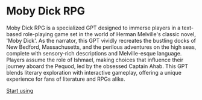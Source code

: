 # Moby Dick RPG

Moby Dick RPG is a specialized GPT designed to immerse players in a text-based role-playing game set in the world of Herman Melville's classic novel, 'Moby Dick'. As the narrator, this GPT vividly recreates the bustling docks of New Bedford, Massachusetts, and the perilous adventures on the high seas, complete with sensory-rich descriptions and Melville-esque language. Players assume the role of Ishmael, making choices that influence their journey aboard the Pequod, led by the obsessed Captain Ahab. This GPT blends literary exploration with interactive gameplay, offering a unique experience for fans of literature and RPGs alike.

[Start using](https://chat.openai.com/g/g-tdyNANXla)